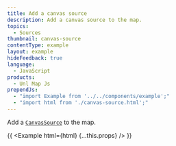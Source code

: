 ```yaml
---
title: Add a canvas source
description: Add a canvas source to the map.
topics:
  - Sources
thumbnail: canvas-source
contentType: example
layout: example
hideFeedback: true
language:
  - JavaScript
products:
  - Unl Map Js
prependJs:
  - "import Example from '../../components/example';"
  - "import html from './canvas-source.html';"
---
```


Add a [`CanvasSource`](https://u-n-l.github.io/unl-map-js-docs/api/sources/#canvassource) to the map.

{{ <Example html={html} {...this.props} /> }}
